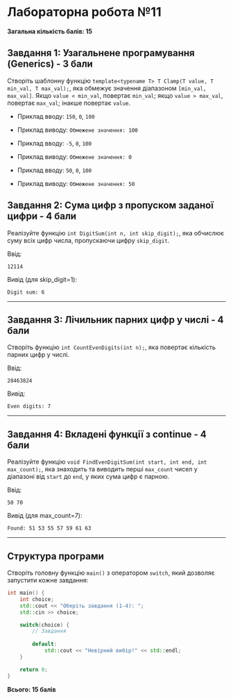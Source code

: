 # Лабораторна робота №11

**Загальна кількість балів: 15**

## Завдання 1: Узагальнене програмування (Generics) - 3 бали
Створіть шаблонну функцію `template<typename T> T Clamp(T value, T min_val, T max_val);`, яка обмежує значення діапазоном `[min_val, max_val]`. Якщо `value < min_val`, повертає `min_val`; якщо `value > max_val`, повертає `max_val`; інакше повертає `value`.

- Приклад вводу: `150`, `0`, `100`
- Приклад виводу: `Обмежене значення: 100`

- Приклад вводу: `-5`, `0`, `100`
- Приклад виводу: `Обмежене значення: 0`

- Приклад вводу: `50`, `0`, `100`
- Приклад виводу: `Обмежене значення: 50`

## Завдання 2: Сума цифр з пропуском заданої цифри - 4 бали

Реалізуйте функцію `int DigitSum(int n, int skip_digit);`, яка обчислює суму всіх цифр числа, пропускаючи цифру `skip_digit`.

Ввід:
```
12114
```
Вивід (для skip_digit=1):
```
Digit sum: 6
```

---


## Завдання 3: Лічильник парних цифр у числі - 4 бали

Створіть функцію `int CountEvenDigits(int n);`, яка повертає кількість парних цифр у числі.

Ввід:
```
28463824
```
Вивід:
```
Even digits: 7
```

---

## Завдання 4: Вкладені функції з continue - 4 бали

Реалізуйте функцію `void FindEvenDigitSum(int start, int end, int max_count);`, яка знаходить та виводить перші `max_count` чисел у діапазоні від `start` до `end`, у яких сума цифр є парною.

Ввід:
```
50 70
```
Вивід (для max_count=7):
```
Found: 51 53 55 57 59 61 63
```

---

## Структура програми

Створіть головну функцію `main()` з оператором `switch`, який дозволяє запустити кожне завдання:

```cpp
int main() {
    int choice;
    std::cout << "Оберіть завдання (1-4): ";
    std::cin >> choice;

    switch(choice) {
        // Завдання 
        
        default:
            std::cout << "Невірний вибір!" << std::endl;
    }

    return 0;
}
```

**Всього: 15 балів**
